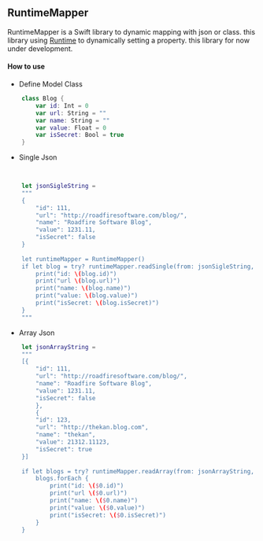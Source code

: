 ## RuntimeMapper

RuntimeMapper is a Swift library to dynamic mapping with json or class. this library using [Runtime](https://github.com/wickwirew/Runtime) to dynamically setting a property. this library for now under development.

#### How to use 
- Define Model Class
```swift
    class Blog {
        var id: Int = 0
        var url: String = ""
        var name: String = ""
        var value: Float = 0
        var isSecret: Bool = true
    }
```

- Single Json
```swift

    
    let jsonSigleString =
    """
    {
        "id": 111,
        "url": "http://roadfiresoftware.com/blog/",
        "name": "Roadfire Software Blog",
        "value": 1231.11,
        "isSecret": false
    }
    
    let runtimeMapper = RuntimeMapper()
    if let blog = try? runtimeMapper.readSingle(from: jsonSigleString, initializer: Blog.init) {
        print("id: \(blog.id)")
        print("url \(blog.url)")
        print("name: \(blog.name)")
        print("value: \(blog.value)")
        print("isSecret: \(blog.isSecret)")
    }
    """
```

- Array Json 
```swift
    let jsonArrayString =
    """
    [{
        "id": 111,
        "url": "http://roadfiresoftware.com/blog/",
        "name": "Roadfire Software Blog",
        "value": 1231.11,
        "isSecret": false
        },
        {
        "id": 123,
        "url": "http://thekan.blog.com",
        "name": "thekan",
        "value": 21312.11123,
        "isSecret": true
    }]
    
    if let blogs = try? runtimeMapper.readArray(from: jsonArrayString, initializer: Blog.init) {
        blogs.forEach {
            print("id: \($0.id)")
            print("url \($0.url)")
            print("name: \($0.name)")
            print("value: \($0.value)")
            print("isSecret: \($0.isSecret)")
        }
    }
```

